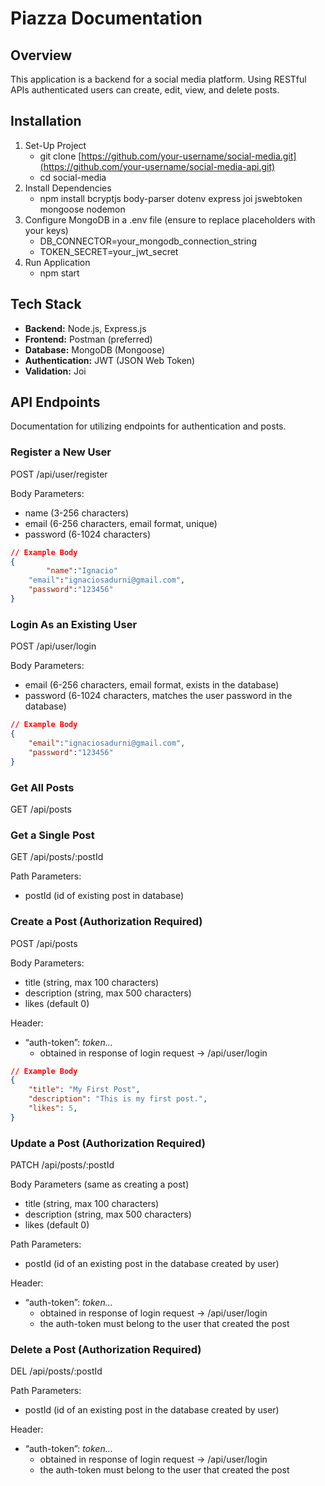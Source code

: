 # Piazza Documentation

## Overview

This application is a backend for a social media platform. Using RESTful APIs authenticated users can create, edit, view, and delete posts. 

## Installation

1. Set-Up Project
    - git clone [https://github.com/your-username/social-media.git](https://github.com/your-username/social-media-api.git)
    - cd social-media
2. Install Dependencies
    - npm install bcryptjs body-parser dotenv express joi jswebtoken mongoose nodemon
3. Configure MongoDB in a .env file (ensure to replace placeholders with your keys)
    - DB_CONNECTOR=your_mongodb_connection_string
    - TOKEN_SECRET=your_jwt_secret
4. Run Application
    - npm start

## Tech Stack

- **Backend:** Node.js, Express.js
- **Frontend:** Postman (preferred)
- **Database:** MongoDB (Mongoose)
- **Authentication:** JWT (JSON Web Token)
- **Validation:** Joi

## API Endpoints

Documentation for utilizing endpoints for authentication and posts.

### Register a New User

POST /api/user/register

Body Parameters:

- name (3-256 characters)
- email (6-256 characters, email format, unique)
- password (6-1024 characters)

```json
// Example Body
{
		"name":"Ignacio"
    "email":"ignaciosadurni@gmail.com",
    "password":"123456"
}
```

### Login As an Existing User

POST /api/user/login

Body Parameters:

- email (6-256 characters, email format, exists in the database)
- password (6-1024 characters, matches the user password in the database)

```json
// Example Body
{
    "email":"ignaciosadurni@gmail.com",
    "password":"123456"
}
```

### Get All Posts

GET /api/posts

### Get a Single Post

GET /api/posts/:postId

Path Parameters:

- postId (id of existing post in database)

### Create a Post (Authorization Required)

POST /api/posts

Body Parameters:

- title (string, max 100 characters)
- description (string, max 500 characters)
- likes (default 0)

Header:

- “auth-token”: *token…*
    - obtained in response of login request → /api/user/login

```json
// Example Body
{
    "title": "My First Post",
    "description": "This is my first post.",
    "likes": 5,
}
```

### Update a Post (Authorization Required)

PATCH /api/posts/:postId

Body Parameters (same as creating a post)

- title (string, max 100 characters)
- description (string, max 500 characters)
- likes (default 0)

Path Parameters:

- postId (id of an existing post in the database created by user)

Header:

- “auth-token”: *token…*
    - obtained in response of login request → /api/user/login
    - the auth-token must belong to the user that created the post

### Delete a Post (Authorization Required)

DEL /api/posts/:postId

Path Parameters:

- postId (id of an existing post in the database created by user)

Header:

- “auth-token”: *token…*
    - obtained in response of login request → /api/user/login
    - the auth-token must belong to the user that created the post

